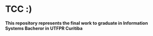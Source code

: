 # TCC :)

#### This repository represents the final work to graduate in Information Systems Bacheror in UTFPR Curitiba